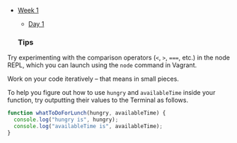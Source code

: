* [Week 1](/Week_1)
  * [Day 1](/Week_1/Day_1)

  ### Tips

Try experimenting with the comparison operators (`<`, `>`, `===`, etc.) in the node REPL, which you can launch using the `node` command in Vagrant.

Work on your code iteratively – that means in small pieces.

To help you figure out how to use `hungry` and `availableTime` inside your function, try outputting their values to the Terminal as follows.

``` javascript
function whatToDoForLunch(hungry, availableTime) {
  console.log("hungry is", hungry);
  console.log("availableTime is", availableTime);
}
```
